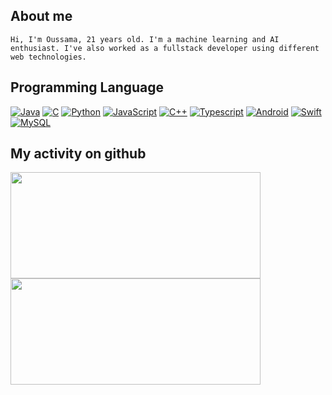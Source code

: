 ## About me
```
Hi, I'm Oussama, 21 years old. I'm a machine learning and AI enthusiast. I've also worked as a fullstack developer using different web technologies.
```
## Programming Language
[![Java](https://img.shields.io/badge/-Java-000?&logo=Java&logoColor=007396)](https://github.com/oussiw?tab=repositories&language=python)
[![C](https://img.shields.io/badge/-C-000?&logo=Codio&color=white)](https://github.com/oussiw?tab=repositories&language=python)
[![Python](https://img.shields.io/badge/-Python-000?&logo=python&)](https://github.com/oussiw?tab=repositories&language=python)
[![JavaScript](https://img.shields.io/badge/-JavaScript-000?&logo=JavaScript&)](https://github.com/oussiw?tab=repositories&language=javascript)
[![C++](https://img.shields.io/badge/-C++-000?&logo=C%2b%2b&logoColor=blue&color=white)](https://github.com/oussiw)
[![Typescript](https://img.shields.io/badge/-TypeScript-000?&logo=TypeScript&)](https://github.com/oussiw?tab=repositories&language=typescript)
[![Android](https://img.shields.io/badge/-Android-000?&logo=android&)](https://github.com/oussiw)
[![Swift](https://img.shields.io/badge/-Swift-000?&logo=Swift&)](https://github.com/oussiw)
[![MySQL](https://img.shields.io/badge/-MySQL-000?&logo=mysql&logoColor=blue&color=white)](https://github.com/oussiw)

## My activity on github
<a href="https://github.com/oussiw?tab=repositories">
    <img height="170px" width="400px" src="https://github-readme-stats.vercel.app/api?username=oussiw&hide_title=true&hide_border=true&show_icons=true&include_all_commits=true&count_private=true&line_height=30&text_color=000&icon_color=000&bg_color=0,ea6161,ffc64d,fffc4d,52fa5a&theme=graywhite" />
    <img height="170px" width="400px" src="https://github-readme-stats.vercel.app/api/top-langs/?username=oussiw&hide=html&hide_title=true&hide_border=true&layout=compact&langs_count=7&exclude_repo=comp426,Redventures-Movie-Quotes&text_color=000&icon_color=fff&bg_color=0,52fa5a,4dfcff,c64dff&theme=graywhite" />
</a>

